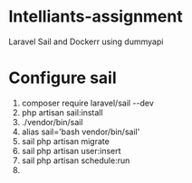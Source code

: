 # Intelliants-assignment
Laravel Sail and Dockerr using dummyapi

# Configure sail
1) composer require laravel/sail --dev
2) php artisan sail:install
3) ./vendor/bin/sail
4) alias sail='bash vendor/bin/sail'
5) sail php artisan migrate
6) sail php artisan user:insert
7) sail php artisan schedule:run
8) 

